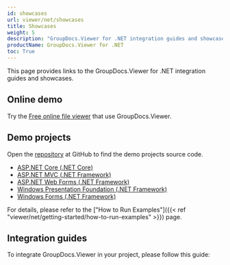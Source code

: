 ```yaml
---
id: showcases
url: viewer/net/showcases
title: Showcases
weight: 5
description: "GroupDocs.Viewer for .NET integration guides and showcases"
productName: GroupDocs.Viewer for .NET
toc: True
---
```


This page provides links to the GroupDocs.Viewer for .NET integration guides and showcases.

## Online demo

Try the [Free online file viewer](https://products.groupdocs.app/viewer/total) that use GroupDocs.Viewer.

## Demo projects

Open the [repository](https://github.com/groupdocs-viewer/GroupDocs.Viewer-for-.NET/tree/master/Demos) at GitHub to find the demo projects source code.

* [ASP.NET Core (.NET Core)](https://github.com/groupdocs-viewer/GroupDocs.Viewer-for-.NET/tree/master/Demos/ASP.NET%20Core)
* [ASP.NET MVC (.NET Framework)](https://github.com/groupdocs-viewer/GroupDocs.Viewer-for-.NET/tree/master/Demos/MVC)
* [ASP.NET Web Forms (.NET Framework)](https://github.com/groupdocs-viewer/GroupDocs.Viewer-for-.NET/tree/master/Demos/WebForms)
* [Windows Presentation Foundation (.NET Framework)](https://github.com/groupdocs-viewer/GroupDocs.Viewer-for-.NET/tree/master/Demos/WPF)
* [Windows Forms (.NET Framework)](https://github.com/groupdocs-viewer/GroupDocs.Viewer-for-.NET/tree/master/Demos/WinForms)

For details, please refer to the ["How to Run Examples"]({{< ref "viewer/net/getting-started/how-to-run-examples" >}}) page.

## Integration guides

To integrate GroupDocs.Viewer in your project, please follow this guide:
